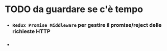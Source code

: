 # TODO da guardare se c'è tempo

- ### `Redux Promise Middleware` per gestire il promise/reject delle richieste HTTP

- ### 